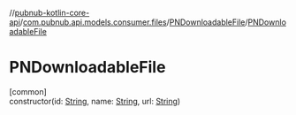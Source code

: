 //[pubnub-kotlin-core-api](../../../index.md)/[com.pubnub.api.models.consumer.files](../index.md)/[PNDownloadableFile](index.md)/[PNDownloadableFile](-p-n-downloadable-file.md)

# PNDownloadableFile

[common]\
constructor(id: [String](https://kotlinlang.org/api/latest/jvm/stdlib/kotlin-stdlib/kotlin/-string/index.html), name: [String](https://kotlinlang.org/api/latest/jvm/stdlib/kotlin-stdlib/kotlin/-string/index.html), url: [String](https://kotlinlang.org/api/latest/jvm/stdlib/kotlin-stdlib/kotlin/-string/index.html))
